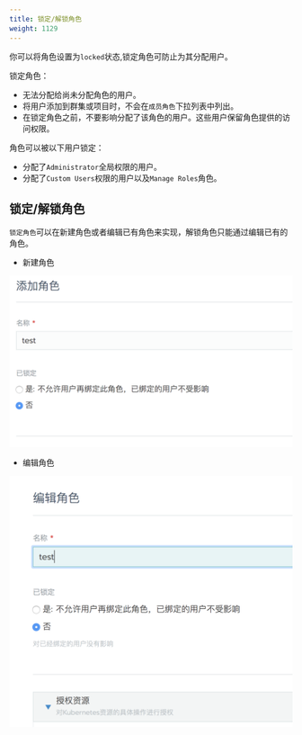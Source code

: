 ```yaml
---
title: 锁定/解锁角色
weight: 1129
---
```


你可以将角色设置为`locked`状态,锁定角色可防止为其分配用户。

锁定角色：

- 无法分配给尚未分配角色的用户。
- 将用户添加到群集或项目时，不会在`成员角色`下拉列表中列出。
- 在锁定角色之前，不要影响分配了该角色的用户。这些用户保留角色提供的访问权限。

角色可以被以下用户锁定：

- 分配了`Administrator`全局权限的用户。
- 分配了`Custom Users`权限的用户以及`Manage Roles`角色。

## 锁定/解锁角色

`锁定角色`可以在新建角色或者编辑已有角色来实现，解锁角色只能通过编辑已有的角色。

- 新建角色

![image-20180820181623710](_index.assets/image-20180820181623710.png)

- 编辑角色

![image-20180820181829410](_index.assets/image-20180820181829410.png)